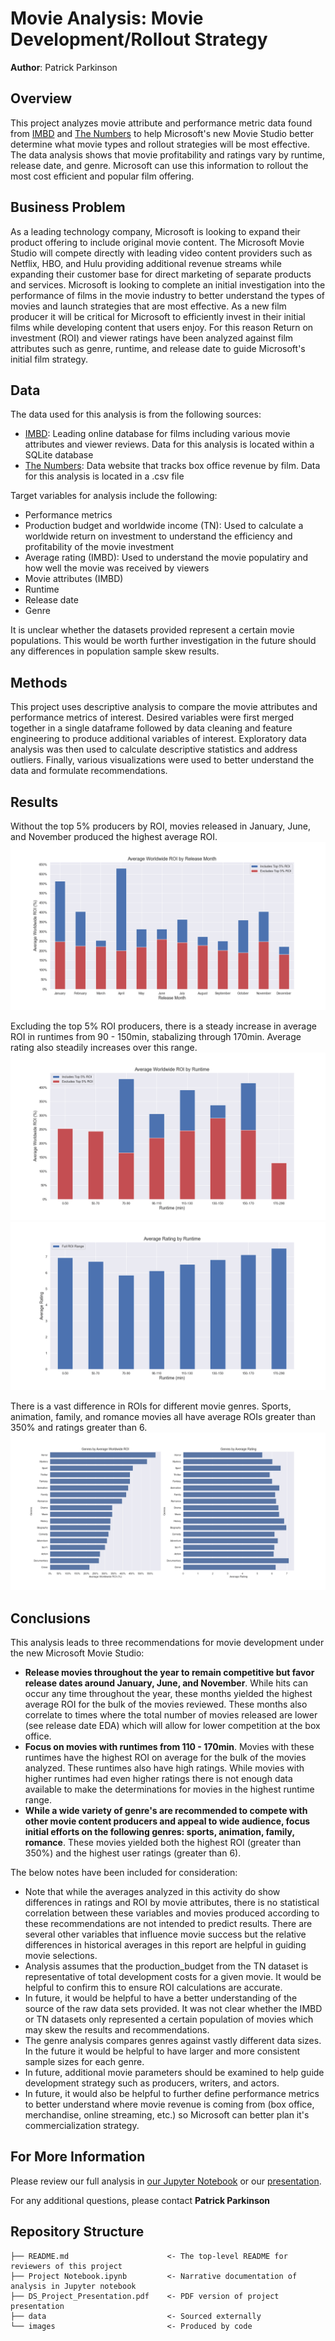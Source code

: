 # Movie Analysis: Movie Development/Rollout Strategy

**Author**: Patrick Parkinson

## Overview

This project analyzes movie attribute and performance metric data found from [IMBD](https://www.imdb.com/) and [The Numbers](https://www.the-numbers.com/) to help Microsoft's new Movie Studio better determine what movie types and rollout strategies will be most effective. The data analysis shows that movie profitability and ratings vary by runtime, release date, and genre. Microsoft can use this information to rollout the most cost efficient and popular film offering.

## Business Problem

As a leading technology company, Microsoft is looking to expand their product offering to include original movie content. The Microsoft Movie Studio will compete directly with leading video content providers such as Netflix, HBO, and Hulu providing additional revenue streams while expanding their customer base for direct marketing of separate products and services. Microsoft is looking to complete an initial investigation into the performance of films in the movie industry to better understand the types of movies and launch strategies that are most effective. As a new film producer it will be critical for Microsoft to efficiently invest in their initial films while developing content that users enjoy. For this reason Return on investment (ROI) and viewer ratings have been analyzed against film attributes such as genre, runtime, and release date to guide Microsoft's initial film strategy.    

## Data

The data used for this analysis is from the following sources:

- [IMBD](https://www.imdb.com/): Leading online database for films including various movie attributes and viewer reviews. Data for this analysis is located within a SQLite database
- [The Numbers](https://www.the-numbers.com/): Data website that tracks box office revenue by film. Data for this analysis is located in a .csv file

Target variables for analysis include the following:

- Performance metrics
 - Production budget and worldwide income (TN): Used to calculate a worldwide return on investment to understand the efficiency and profitability of the movie investment
 - Average rating (IMBD): Used to understand the movie populatiry and how well the movie was received by viewers
- Movie attributes (IMBD)
 - Runtime
 - Release date
 - Genre
 
It is unclear whether the datasets provided represent a certain movie populations. This would be worth further investigation in the future should any differences in population sample skew results.

## Methods

This project uses descriptive analysis to compare the movie attributes and performance metrics of interest. Desired variables were first merged together in a single dataframe followed by data cleaning and feature engineering to produce additional variables of interest. Exploratory data analysis was then used to calculate descriptive statistics and address outliers. Finally, various visualizations were used to better understand the data and formulate recommendations. 


## Results

Without the top 5% producers by ROI, movies released in January, June, and  November produced the highest average ROI. 
![graph1](./images/ROI_by_month.png)

Excluding the top 5% ROI producers, there is a steady increase in average ROI in runtimes from 90 - 150min, stabalizing through 170min. Average rating also steadily increases over this range. 
![graph2](./images/ROI_by_runtime.png)
![graph3](./images/rating_by_runtime.png)

There is a vast difference in ROIs for different movie genres. Sports, animation, family, and romance movies all have average ROIs greater than 350% and ratings greater than 6.
![graph4](./images/genres_by_rating_and_ROI.png)


## Conclusions

This analysis leads to three recommendations for movie development under the new Microsoft Movie Studio:
- **Release movies throughout the year to remain competitive but favor release dates around January, June, and November**. While hits can occur any time throughout the year, these months yielded the highest average ROI for the bulk of the movies reviewed. These months also correlate to times where the total number of movies released are lower (see release date EDA) which will allow for lower competition at the box office. 
- **Focus on movies with runtimes from 110 - 170min**. Movies with these runtimes have the highest ROI on average for the bulk of the movies analyzed. These runtimes also have high ratings. While movies with higher runtimes had even higher ratings there is not enough data available to make the determinations for movies in the highest runtime range. 
- **While a wide variety of genre's are recommended to compete with other movie content producers and appeal to wide audience, focus initial efforts on the following genres: sports, animation, family, romance**. These movies yielded both the highest ROI (greater than 350%) and the highest user ratings (greater than 6). 

The below notes have been included for consideration:
- Note that while the averages analyzed in this activity do show differences in ratings and ROI by movie attributes, there is no statistical correlation between these variables and movies produced according to these recommendations are not intended to predict results. There are several other variables that influence movie success but the relative differences in historical averages in this report are helpful in guiding movie selections. 
- Analysis assumes that the production_budget from the TN dataset is representative of total development costs for a given movie. It would be helpful to confirm this to ensure ROI calculations are accurate. 
- In future, it would be helpful to have a better understanding of the source of the raw data sets provided. It was not clear whether the IMBD or TN datasets only represented a certain population of movies which may skew the results and recommendations.
- The genre analysis compares genres against vastly different data sizes. In the future it would be helpful to have larger and more consistent sample sizes for each genre.
- In future, additional movie parameters should be examined to help guide development strategy such as producers, writers, and actors.
- In future, it would also be helpful to further define performance metrics to better understand where movie revenue is coming from (box office, merchandise, online streaming, etc.) so Microsoft can better plan it's commercialization strategy.

## For More Information

Please review our full analysis in [our Jupyter Notebook](./Project_Notebook.ipynb) or our [presentation](./DS_Project_Presentation.pdf).

For any additional questions, please contact **Patrick Parkinson**

## Repository Structure


```
├── README.md                      <- The top-level README for reviewers of this project
├── Project Notebook.ipynb         <- Narrative documentation of analysis in Jupyter notebook
├── DS_Project_Presentation.pdf    <- PDF version of project presentation
├── data                           <- Sourced externally
└── images                         <- Produced by code

